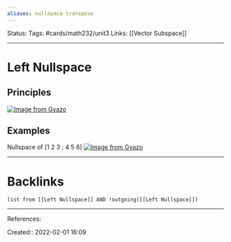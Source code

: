 ```yaml
---
aliases: nullspace transpose
---
```

Status:
Tags: #cards/math232/unit3
Links: [[Vector Subspace]]
___

# Left Nullspace

## Principles
[![Image from Gyazo](https://i.gyazo.com/8fed6ed70ff3dfc82436707885afb36f.png)](https://gyazo.com/8fed6ed70ff3dfc82436707885afb36f)

## Examples
Nullspace of [1 2 3 ; 4 5 6]
[![Image from Gyazo](https://i.gyazo.com/ad8e0ce04a45eb87704f3926e9537a78.png)](https://gyazo.com/ad8e0ce04a45eb87704f3926e9537a78)
___

# Backlinks
```dataview
list from [[Left Nullspace]] AND !outgoing([[Left Nullspace]])
```
___
References:

Created:: 2022-02-01 16:09
